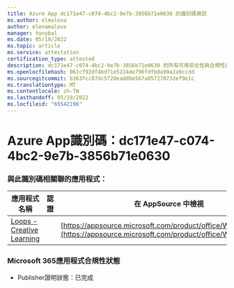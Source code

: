 ```yaml
---
title: Azure App dc171e47-c074-4bc2-9e7b-3856b71e0630 的識別碼資訊
ms.author: elmalova
author: elenamalova
manager: tonybal
ms.date: 05/19/2022
ms.topic: article
ms.service: attestation
certification_type: attested
description: dc171e47-c074-4bc2-9e7b-3856b71e0630 的所有可用安全性與合規性資訊。
ms.openlocfilehash: 062cf92df4bd71e5224de796fdfb0a99a2a9ccdd
ms.sourcegitcommit: b363fcc87dc5720eaddbe567a857270732ef9e1c
ms.translationtype: MT
ms.contentlocale: zh-TW
ms.lasthandoff: 05/19/2022
ms.locfileid: "65542196"
---
```

# <a name="azure-app-id-dc171e47-c074-4bc2-9e7b-3856b71e0630"></a>Azure App識別碼：dc171e47-c074-4bc2-9e7b-3856b71e0630


### <a name="apps-associated-with-this-id"></a>與此識別碼相關聯的應用程式：
| **應用程式名稱** | **認證** | **在 AppSource 中檢視** |
|--------------|---------------|-----------------------|
| [Loops - Creative Learning](../forward/WA200003074.md) |  | [https://appsource.microsoft.com/product/office/WA200003074](https://appsource.microsoft.com/product/office/WA200003074) |

### <a name="microsoft-365-app-compliance-status"></a>Microsoft 365應用程式合規性狀態
- Publisher證明狀態：已完成
